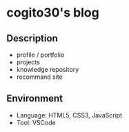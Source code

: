 # cogito30's blog

## Description
- profile / portfolio
- projects
- knowledge repository
- recommand site

## Environment
- Language: HTML5, CSS3, JavaScript
- Tool: VSCode

